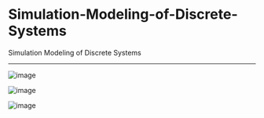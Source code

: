 # Simulation-Modeling-of-Discrete-Systems
Simulation Modeling of Discrete Systems 


-------------------------------------------
![image](https://user-images.githubusercontent.com/43968309/72473548-ef7fea00-37b4-11ea-9b33-f693dfafb737.png)


![image](https://user-images.githubusercontent.com/43968309/72473577-04f51400-37b5-11ea-9c2f-a1c97d5a55ec.png)


![image](https://user-images.githubusercontent.com/43968309/72473713-4ab1dc80-37b5-11ea-96a2-5105b8047d59.png)
